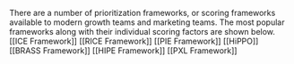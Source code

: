 There are a number of prioritization frameworks, or scoring frameworks available to modern growth teams and marketing teams. The most popular frameworks along with their individual scoring factors are shown below.
[[ICE Framework]]
[[RICE Framework]]
[[PIE Framework]]
[[HiPPO]]
[[BRASS Framework]]
[[HIPE Framework]]
[[PXL Framework]]


